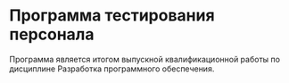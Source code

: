 # Программа тестирования персонала

Программа является итогом выпускной квалификационной работы по дисциплине 
Разработка программного обеспечения.
 